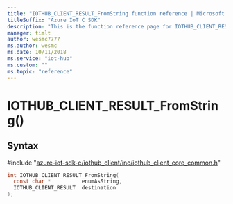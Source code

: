 ```yaml
---                             
title: "IOTHUB_CLIENT_RESULT_FromString function reference | Microsoft Docs" 
titleSuffix: "Azure IoT C SDK"            
description: "This is the function reference page for IOTHUB_CLIENT_RESULT_FromString() in the Azure IoT C SDK. This SDK is used with Azure IoT Hub and Azure IoT Hub Device Provisioning Service"            
manager: timlt                 
author: wesmc7777              
ms.author: wesmc               
ms.date: 10/11/2018                    
ms.service: "iot-hub"             
ms.custom: ""                
ms.topic: "reference"        
---                            
```


# IOTHUB_CLIENT_RESULT_FromString()

## Syntax

\#include "[azure-iot-sdk-c/iothub_client/inc/iothub_client_core_common.h](../iothub-client-core-common-h.md)"  
```C
int IOTHUB_CLIENT_RESULT_FromString(
  const char *          enumAsString,
  IOTHUB_CLIENT_RESULT  destination
);
```

